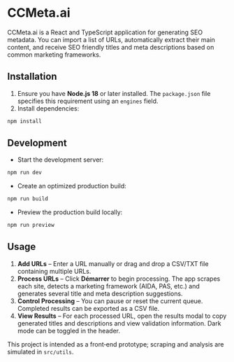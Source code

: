 # CCMeta.ai

CCMeta.ai is a React and TypeScript application for generating SEO metadata. You can import a list of URLs, automatically extract their main content, and receive SEO friendly titles and meta descriptions based on common marketing frameworks.

## Installation

1. Ensure you have **Node.js 18** or later installed. The `package.json` file specifies this requirement using an `engines` field.
2. Install dependencies:

```bash
npm install
```

## Development

- Start the development server:

```bash
npm run dev
```

- Create an optimized production build:

```bash
npm run build
```

- Preview the production build locally:

```bash
npm run preview
```

## Usage

1. **Add URLs** – Enter a URL manually or drag and drop a CSV/TXT file containing multiple URLs.
2. **Process URLs** – Click **Démarrer** to begin processing. The app scrapes each site, detects a marketing framework (AIDA, PAS, etc.) and generates several title and meta description suggestions.
3. **Control Processing** – You can pause or reset the current queue. Completed results can be exported as a CSV file.
4. **View Results** – For each processed URL, open the results modal to copy generated titles and descriptions and view validation information. Dark mode can be toggled in the header.

This project is intended as a front‑end prototype; scraping and analysis are simulated in `src/utils`.
